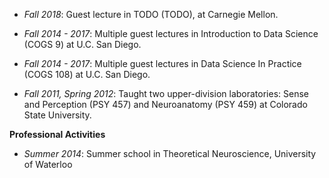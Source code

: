 - _Fall 2018_: Guest lecture in TODO (TODO), at Carnegie Mellon.

- _Fall 2014 - 2017_: Multiple guest lectures in Introduction to Data Science (COGS 9) at U.C. San Diego.
- _Fall 2014 - 2017_: Multiple guest lectures in Data Science In Practice (COGS 108) at U.C. San Diego.
- _Fall 2011, Spring 2012_: Taught two upper-division laboratories: Sense and Perception (PSY 457) and Neuroanatomy (PSY 459) at Colorado State University.


**Professional Activities**

- _Summer 2014_: Summer school in Theoretical Neuroscience, University of Waterloo
